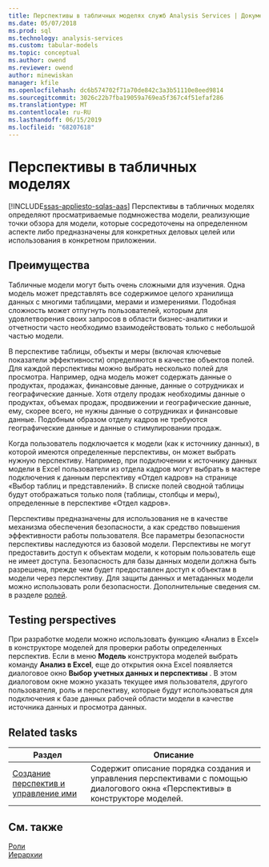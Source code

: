 ```yaml
---
title: Перспективы в табличных моделях служб Analysis Services | Документация Майкрософт
ms.date: 05/07/2018
ms.prod: sql
ms.technology: analysis-services
ms.custom: tabular-models
ms.topic: conceptual
ms.author: owend
ms.reviewer: owend
author: minewiskan
manager: kfile
ms.openlocfilehash: dc6b574702f71a70de842c3a3b51110e8eed9814
ms.sourcegitcommit: 3026c22b7fba19059a769ea5f367c4f51efaf286
ms.translationtype: MT
ms.contentlocale: ru-RU
ms.lasthandoff: 06/15/2019
ms.locfileid: "68207618"
---
```

# <a name="perspectives-in-tabular-models"></a>Перспективы в табличных моделях
[!INCLUDE[ssas-appliesto-sqlas-aas](../../includes/ssas-appliesto-sqlas-aas.md)]
  Перспективы в табличных моделях определяют просматриваемые подмножества модели, реализующие точки обзора для модели, которые сосредоточены на определенном аспекте либо предназначены для конкретных деловых целей или использования в конкретном приложении.  
  
##  <a name="bkmk_understanding"></a> Преимущества  
 Табличные модели могут быть очень сложными для изучения. Одна модель может представлять все содержимое целого хранилища данных с многими таблицами, мерами и измерениями. Подобная сложность может отпугнуть пользователей, которым для удовлетворения своих запросов в области бизнес-аналитики и отчетности часто необходимо взаимодействовать только с небольшой частью модели.  
  
 В перспективе таблицы, объекты и меры (включая ключевые показатели эффективности) определяются в качестве объектов полей. Для каждой перспективы можно выбрать несколько полей для просмотра. Например, одна модель может содержать данные о продуктах, продажах, финансовые данные, данные о сотрудниках и географические данные. Хотя отделу продаж необходимы данные о продуктах, объемах продаж, продвижении и географические данные, ему, скорее всего, не нужны данные о сотрудниках и финансовые данные. Подобным образом отделу кадров не требуются географические данные и данные о стимулировании продаж.  
  
 Когда пользователь подключается к модели (как к источнику данных), в которой имеются определенные перспективы, он может выбрать нужную перспективу. Например, при подключении к источнику данных модели в Excel пользователи из отдела кадров могут выбрать в мастере подключения к данным перспективу «Отдел кадров» на странице «Выбор таблиц и представлений». В списке полей сводной таблицы будут отображаться только поля (таблицы, столбцы и меры), определенные в перспективе «Отдел кадров».  
  
 Перспективы предназначены для использования не в качестве механизма обеспечения безопасности, а как средство повышения эффективности работы пользователя. Все параметры безопасности перспективы наследуются из базовой модели. Перспективы не могут предоставить доступ к объектам модели, к которым пользователь еще не имеет доступа. Безопасность для базы данных модели должна быть разрешена, прежде чем будет предоставлен доступ к объектам в модели через перспективу. Для защиты данных и метаданных модели можно использовать роли безопасности. Дополнительные сведения см. в разделе [ролей](../../analysis-services/tabular-models/roles-ssas-tabular.md).  
  
##  <a name="bkmk_testpersp"></a> Testing perspectives  
 При разработке модели можно использовать функцию «Анализ в Excel» в конструкторе моделей для проверки работы определенных перспектив. Если в меню **Модель** конструктора моделей выбрать команду **Анализ в Excel**, еще до открытия окна Excel появляется диалоговое окно **Выбор учетных данных и перспективы** . В этом диалоговом окне можно указать текущее имя пользователя, другого пользователя, роль и перспективу, которые будут использоваться для подключения к базе данных рабочей области модели в качестве источника данных и просмотра данных.  
  
##  <a name="bkmk_related_tasks"></a> Related tasks  
  
|Раздел|Описание|  
|-----------|-----------------|  
|[Создание перспектив и управление ими](../../analysis-services/tabular-models/create-and-manage-perspectives-ssas-tabular.md)|Содержит описание порядка создания и управления перспективами с помощью диалогового окна «Перспективы» в конструкторе моделей.|  
  
## <a name="see-also"></a>См. также  
 [Роли](../../analysis-services/tabular-models/roles-ssas-tabular.md)   
 [Иерархии](../../analysis-services/tabular-models/hierarchies-ssas-tabular.md)  
  
  
